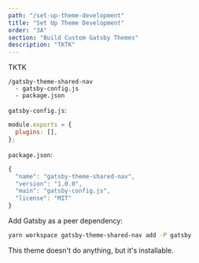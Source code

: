 ```yaml
---
path: "/set-up-theme-development"
title: "Set Up Theme Development"
order: "3A"
section: "Build Custom Gatsby Themes"
description: "TKTK"
---
```


TKTK

```
/gatsby-theme-shared-nav
  - gatsby-config.js
  - package.json
```

`gatsby-config.js`:

```js
module.exports = {
  plugins: [],
};
```

`package.json`:

```js
{
  "name": "gatsby-theme-shared-nav",
  "version": "1.0.0",
  "main": "gatsby-config.js",
  "license": "MIT"
}
```

Add Gatsby as a peer dependency:

```bash
yarn workspace gatsby-theme-shared-nav add -P gatsby
```

This theme doesn't do anything, but it's installable.
